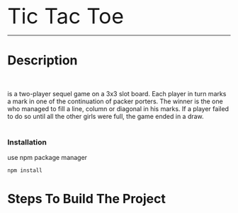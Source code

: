 <font size="10"> Tic Tac Toe </font>

---

# Description

<br/>

is ​​a two-player sequel game on a 3x3 slot board. Each player in turn marks a mark in one of the continuation of packer porters. The winner is the one who managed to fill a line, column or diagonal in his marks. If a player failed to do so until all the other girls were full, the game ended in a draw.
<br/>
<br/>

### Installation

use npm package manager

```bash
npm install
```

# Steps To Build The Project
